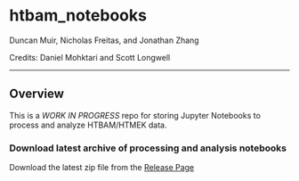 # htbam_notebooks
Duncan Muir, Nicholas Freitas, and Jonathan Zhang

Credits: Daniel Mohktari and Scott Longwell
___

## Overview
This is a *WORK IN PROGRESS* repo for storing Jupyter Notebooks to process and analyze HTBAM/HTMEK data.

### Download latest archive of processing and analysis notebooks
Download the latest zip file from the [Release Page](https://github.com/pinneylab/htbam_notebooks/releases)
